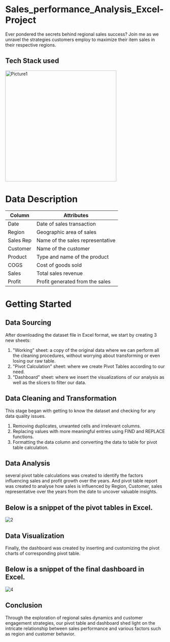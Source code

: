# Sales_performance_Analysis_Excel-Project
Ever pondered the secrets behind regional sales success? Join me as we unravel the strategies customers employ to maximize their item sales in their respective regions.

## Tech Stack used
<img src="https://github.com/Abdulmalik25/HBFC_Personal_Loan_Analysis_Excel-Project/assets/153974173/c69248d4-f54b-42af-9fd9-3b1d346ac291" alt="Picture1" width="350" height="350">

# Data Description

| Column      |          Attributes              |
|-------------|----------------------------------|
| Date        | Date of sales transaction        |
| Region      | Geographic area of sales         |
| Sales Rep   | Name of the sales representative |
| Customer    | Name  of the customer            |
| Product     | Type and name of the product     |
| COGS        | Cost of goods sold               |
| Sales       | Total sales revenue              |
| Profit      | Profit generated from the sales  |

# Getting Started
## Data Sourcing
After downloading  the dataset file in Excel format, we start by creating 3 new sheets:
1.	"Working" sheet: a copy of the original data where we can perform all the cleaning procedures, without worrying about transforming or even losing our raw table.
2.	"Pivot Calculation" sheet: where we create Pivot Tables according to our need.
3.	"Dashboard" sheet: where we insert the visualizations of our analysis as well as the slicers to filter our data.

## Data Cleaning and Transformation
This stage began with getting to know the dataset and checking for any data quality issues.
1.	Removing duplicates, unwanted cells and irrelevant columns.
2.	Replacing values with more meaningful entries  using FIND and REPLACE functions.
3.	Formatting the data column and converting the data to table for pivot table calculation.

## Data Analysis
several pivot table calculations was created to identify the factors influencing sales and profit growth over the years. And  pivot table report was created to analyse how sales is influenced by Region, Customer, sales representative over the years from the date to uncover valuable insights.

## Below is a snippet of the pivot tables in Excel.
![2](https://github.com/Abdulmalik25/Sales_performance_Analysis_Excel-project/assets/153974173/1ed8e03e-2801-450e-8690-aaa22b83f2b4)

## Data Visualization
Finally, the dashboard was created by inserting and  customizing the pivot charts of corresponding  pivot table.

## Below is a snippet of the final dashboard in Excel.
![4](https://github.com/Abdulmalik25/Sales_performance_Analysis_Excel-project/assets/153974173/b788bfde-8e21-4892-8770-e73614b86b81)

## Conclusion
Through the exploration of regional sales dynamics and customer engagement strategies, our pivot table and dashboard shed light on the intricate relationship between sales performance and various factors such as region and customer behavior.








